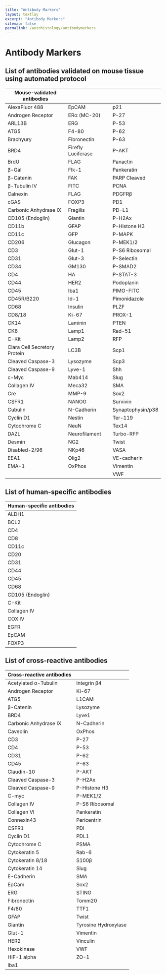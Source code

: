 ```yaml
---
title: "Antibody Markers"
layout: textlay
excerpt: "Antibody Markers"
sitemap: false
permalink: /autohistology/antibodymarkers
---
```


# Antibody Markers

## List of antibodies validated on mouse tissue using automated protocol

|Mouse-validated antibodies          |                          |                   |
|------------------------------------|--------------------------|-------------------|
| AlexaFluor 488                     | EpCAM                    | p21               |
| Androgen Receptor                  | ERα (MC-20)              | P-27              |
| ARL13B                             | ERG                      | P-53              |
| ATG5                               | F4-80                    | P-62              |
| Brachyury                          | Fibronectin              | P-63              |
| BRD4                               | Firefly Luciferase  &nbsp; | P-AKT             |
| BrdU                               | FLAG                     | Panactin          |
| β-Gal                              | Flk-1                    | Pankeratin        |
| β-Catenin                          | FAK                      | PARP Cleaved      |
| β-Tubulin IV                       | FITC                     | PCNA              |
| Calnexin                           | FLAG                     | PDGFRβ            |
| cGAS                               | FOXP3                    | PD1               |
| Carbonic Anhydrase IX              | Fragilis                 | PD-L1             |
| CD105 (Endoglin)                   | Giantin                  | P-H2Ax            |
| CD11b                              | GFAP                     | P-Histone H3      |
| CD11c                              | GFP                      | P-MAPK            |
| CD206                              | Glucagon                 | P-MEK1/2          |
| CD3                                | Glut-1                   | P-S6 Ribosomal    |
| CD31                               | Glut-3                   | P-Selectin        |
| CD34                               | GM130                    | P-SMAD2           |
| CD4                                | HA                       | P-STAT-3          |
| CD44                               | HER2                     | Podoplanin        |
| CD45                               | Iba1                     | PIMO-FITC         |
| CD45R/B220                         | Id-1                     | Pimonidazole      |
| CD68                               | Insulin                  | PLZF              |
| CD8/18                             | Ki-67                    | PROX-1            |
| CK14                               | Laminin                  | PTEN              |
| CK8                                | Lamp1                    | Rad-51            |
| C-Kit                              | Lamp2                    | RFP               |
| Clara Cell Secretory Protein  &nbsp;| LC3B                     | Scp1              |
| Cleaved Caspase-3                  | Lysozyme                 | Scp3              |
| Cleaved Caspase-9                  | Lyve-1                   | Shh               |
| c-Myc                              | Mab414                   | Slug              |
| Collagen IV                        | Meca32                   | SMA               |
| Cre                                | MMP-9                    | Sox2              |
| CSFR1                              | NANOG                    | Survivin          |
| Cubulin                            | N-Cadherin               | Synaptophysin/p38 |
| Cyclin D1                          | Nestin                   | Ter-119           |
| Cytochrome C                       | NeuN                     | Tex14             |
| DAZL                               | Neurofilament            | Turbo-RFP         |
| Desmin                             | NG2                      | Twist             |
| Disabled-2/96                      | NKp46                    | VASA              |
| EEA1                               | Olig2                    | VE-cadherin       |
| EMA-1                              | OxPhos                   | Vimentin          |
|                                    |                          | VWF               |

## List of human-specific antibodies

| Human-specific antibodies             |
|---------------------------------------|
| ALDH1            | Gata 3             |
| BCL2             | Ki-67              |
| CD4              | Lamp-1             |
| CD8              | Lamp-2             |
| CD11c            | LGR5               |
| CD20             | Meca79             |
| CD31             | Olmf4              |
| CD44             | p16                |
| CD45             | p21                |
| CD68             | p53                |
| CD105 (Endoglin) | PD1                |
| C-Kit            | PDL1               |
| Collagen IV      | Podoplanin         |
| COX IV           | SARS-Cov2 NP       |
| EGFR             | SARS-Cov2 Spike S1 |
| EpCAM            | Tyrosinase         |
| FOXP3            | Vimentin           |

## List of cross-reactive antibodies

| Cross-reactive antibodies |                  |
|---------------------------|------------------|
| Acetylated α-Tubulin  | Integrin β4          |
| Androgen Receptor     | Ki-67                |
| ATG5                  | L1CAM                |
| β-Catenin             | Lysozyme             |
| BRD4                  | Lyve1                |
| Carbonic Anhydrase IX | N-Cadherin           |
| Caveolin              | OxPhos               |
| CD3                   | P-27                 |
| CD4                   | P-53                 |
| CD31                  | P-62                 |
| CD45                  | P-63                 |
| Claudin-10            | P-AKT                |
| Cleaved Caspase-3     | P-H2Ax               |
| Cleaved Caspase-9     | P-Histone H3         |
| C-myc                 | P-MEK1/2             |
| Collagen IV           | P-S6 Ribosomal       |
| Collagen VI           | Pankeratin           |
| Connexin43            | Pericentrin          |
| CSFR1                 | PDI                  |
| Cyclin D1             | PDL1                 |
| Cytochrome C          | PSMA                 |
| Cytokeratin 5         | Rab-6                |
| Cytokeratin 8/18      | S100β                |
| Cytokeratin 14        | Slug                 |
| E-Cadherin            | SMA                  |
| EpCam                 | Sox2                 |
| ERG                   | STING                |
| Fibronectin           | Tomm20               |
| F4/80                 | TTF1                 |
| GFAP                  | Twist                |
| Giantin               | Tyrosine Hydroxylase |
| Glut-1                | Vimentin             |
| HER2                  | Vinculin             |
| Hexokinase            | VWF                  |
| HIF-1 alpha           | ZO-1                 |
| Iba1                  |                      |
